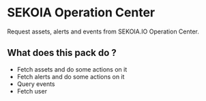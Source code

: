 # SEKOIA Operation Center

Request assets, alerts and events from SEKOIA.IO Operation Center.

## What does this pack do ?

- Fetch assets and do some actions on it 
- Fetch alerts and do some actions on it
- Query events
- Fetch user